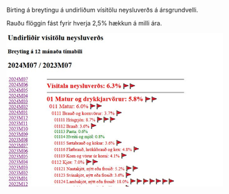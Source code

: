 Birting á breytingu á undirliðum vísitölu neysluverðs á ársgrundvelli.

Rauðu flöggin fást fyrir hverja 2,5% hækkun á milli ára.

![synishorn](https://raw.githubusercontent.com/thorsteinnkr/undirvisitolurvisitoluneysluverds/main/synishorn.jpg)
